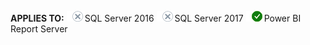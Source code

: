 **APPLIES TO:** ![No](media/no.png)SQL Server 2016 ![No](media/no.png)SQL Server 2017 ![Yes](media/yes.png)Power BI Report Server